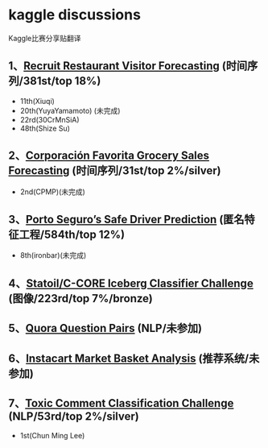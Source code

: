 ﻿# kaggle discussions
Kaggle比赛分享贴翻译

## 1、[Recruit Restaurant Visitor Forecasting][1] (时间序列/381st/top 18%)
- 11th(Xiuqi)
- 20th(YuyaYamamoto) (未完成)
- 22rd(30CrMnSiA)
- 48th(Shize Su)

## 2、[Corporación Favorita Grocery Sales Forecasting][2] (时间序列/31st/top 2%/silver)
- 2nd(CPMP)(未完成)

## 3、[Porto Seguro’s Safe Driver Prediction][3] (匿名特征工程/584th/top 12%)
- 8th(ironbar)(未完成)

## 4、[Statoil/C-CORE Iceberg Classifier Challenge][4] (图像/223rd/top 7%/bronze)

## 5、[Quora Question Pairs][5] (NLP/未参加)

## 6、[Instacart Market Basket Analysis][6] (推荐系统/未参加)

## 7、[Toxic Comment Classification Challenge][7] (NLP/53rd/top 2%/silver)
- 1st(Chun Ming Lee)



  [1]: https://www.kaggle.com/c/recruit-restaurant-visitor-forecasting
  [2]: https://www.kaggle.com/c/favorita-grocery-sales-forecasting
  [3]: https://www.kaggle.com/c/porto-seguro-safe-driver-prediction
  [4]: https://www.kaggle.com/c/statoil-iceberg-classifier-challenge
  [5]: https://www.kaggle.com/c/quora-question-pairs
  [6]: https://www.kaggle.com/c/instacart-market-basket-analysis
  [7]: https://www.kaggle.com/c/jigsaw-toxic-comment-classification-challenge